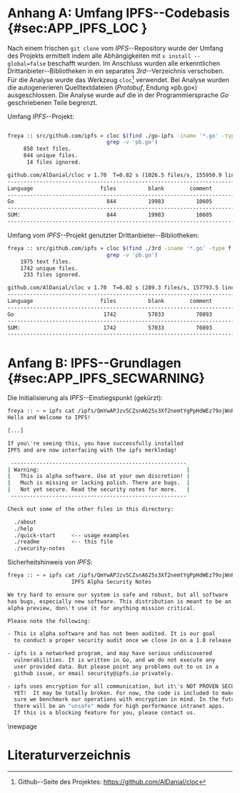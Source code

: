 # Anhang A: Umfang IPFS--Codebasis {#sec:APP_IPFS_LOC }

Nach einem frischen `git clone` vom *IPFS*--Repository wurde der Umfang des
Projekts ermittelt indem alle Abhängigkeiten mit `x install --global=false`
beschafft wurden. Im Anschluss wurden alle erkenntlichen
Drittanbieter--Bibliotheken in ein separates *3rd*--Verzeichnis verschoben. Für
die Analyse wurde das Werkzeug `cloc`[^cloc] verwendet. Bei Analyse wurden die
autogenerieren Quelltextdateien (*Protobuf*, Endung »pb.go«) ausgeschlossen.
Die Analyse wurde auf die in der Programmiersprache *Go* geschriebenen Teile
begrenzt.

[^cloc]: Github--Seite des Projektes: <https://github.com/AlDanial/cloc>

Umfang *IPFS*--Projekt:

~~~sh

freya :: src/github.com/ipfs » cloc $(find ./go-ipfs -iname '*.go' -type f | \
                               grep -v 'pb.go')
     858 text files.
     844 unique files.
      14 files ignored.

github.com/AlDanial/cloc v 1.70  T=0.82 s (1026.5 files/s, 155950.9 lines/s)
-------------------------------------------------------------------------------
Language                     files          blank        comment           code
-------------------------------------------------------------------------------
Go                             844          19983          10605          97639
-------------------------------------------------------------------------------
SUM:                           844          19983          10605          97639
-------------------------------------------------------------------------------
~~~

Umfang vom *IPFS*--Projekt genutzter Drittanbieter--Bibliotheken:

~~~sh
freya :: src/github.com/ipfs » cloc $(find ./3rd -iname '*.go' -type f | \ 
                               grep -v 'pb.go')
    1975 text files.
    1742 unique files.
     233 files ignored.

github.com/AlDanial/cloc v 1.70  T=6.02 s (289.3 files/s, 157793.5 lines/s)
-------------------------------------------------------------------------------
Language                     files          blank        comment           code
-------------------------------------------------------------------------------
Go                            1742          57033          70893         822177
-------------------------------------------------------------------------------
SUM:                          1742          57033          70893         822177
-------------------------------------------------------------------------------
~~~

# Anfang B: IPFS--Grundlagen {#sec:APP_IPFS_SECWARNING}

Die Initialisierung als *IPFS*--Einstiegspunkt (gekürzt):

~~~sh
freya :: ~ » ipfs cat /ipfs/QmYwAPJzv5CZsnA625s3Xf2nemtYgPpHdWEz79ojWnPbdG/readme
Hello and Welcome to IPFS!

[...]

If you\'re seeing this, you have successfully installed
IPFS and are now interfacing with the ipfs merkledag!

 -------------------------------------------------------
| Warning:                                              |
|   This is alpha software. Use at your own discretion! |
|   Much is missing or lacking polish. There are bugs.  |
|   Not yet secure. Read the security notes for more.   |
 -------------------------------------------------------

Check out some of the other files in this directory:

  ./about
  ./help
  ./quick-start     <-- usage examples
  ./readme          <-- this file
  ./security-notes

~~~

Sicherheitshinweis von *IPFS*:

~~~sh
freya :: ~ » ipfs cat /ipfs/QmYwAPJzv5CZsnA625s3Xf2nemtYgPpHdWEz79ojWnPbdG/security-notes
                    IPFS Alpha Security Notes

We try hard to ensure our system is safe and robust, but all software
has bugs, especially new software. This distribution is meant to be an
alpha preview, don\'t use it for anything mission critical.

Please note the following:

- This is alpha software and has not been audited. It is our goal
  to conduct a proper security audit once we close in on a 1.0 release.

- ipfs is a networked program, and may have serious undiscovered
  vulnerabilities. It is written in Go, and we do not execute any
  user provided data. But please point any problems out to us in a
  github issue, or email security@ipfs.io privately.

- ipfs uses encryption for all communication, but it\'s NOT PROVEN SECURE
  YET!  It may be totally broken. For now, the code is included to make
  sure we benchmark our operations with encryption in mind. In the future,
  there will be an "unsafe" mode for high performance intranet apps.
  If this is a blocking feature for you, please contact us.
~~~

\newpage
# Literaturverzeichnis
